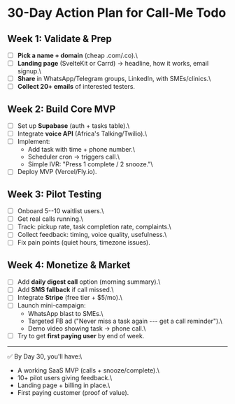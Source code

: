 # 30-Day Action Plan for Call-Me Todo

## Week 1: Validate & Prep

-   [ ] **Pick a name + domain** (cheap .com/.co).\
-   [ ] **Landing page** (SvelteKit or Carrd) → headline, how it works,
    email signup.\
-   [ ] **Share** in WhatsApp/Telegram groups, LinkedIn, with
    SMEs/clinics.\
-   [ ] **Collect 20+ emails** of interested testers.

## Week 2: Build Core MVP

-   [ ] Set up **Supabase** (auth + tasks table).\
-   [ ] Integrate **voice API** (Africa's Talking/Twilio).\
-   [ ] Implement:
    -   Add task with time + phone number.\
    -   Scheduler cron → triggers call.\
    -   Simple IVR: "Press 1 complete / 2 snooze."\
-   [ ] Deploy MVP (Vercel/Fly.io).

## Week 3: Pilot Testing

-   [ ] Onboard 5--10 waitlist users.\
-   [ ] Get real calls running.\
-   [ ] Track: pickup rate, task completion rate, complaints.\
-   [ ] Collect feedback: timing, voice quality, usefulness.\
-   [ ] Fix pain points (quiet hours, timezone issues).

## Week 4: Monetize & Market

-   [ ] Add **daily digest call** option (morning summary).\
-   [ ] Add **SMS fallback** if call missed.\
-   [ ] Integrate **Stripe** (free tier + \$5/mo).\
-   [ ] Launch mini-campaign:
    -   WhatsApp blast to SMEs.\
    -   Targeted FB ad ("Never miss a task again --- get a call
        reminder").\
    -   Demo video showing task → phone call.\
-   [ ] Try to get **first paying user** by end of week.

------------------------------------------------------------------------

✅ By Day 30, you'll have:\
- A working SaaS MVP (calls + snooze/complete).\
- 10+ pilot users giving feedback.\
- Landing page + billing in place.\
- First paying customer (proof of value).
